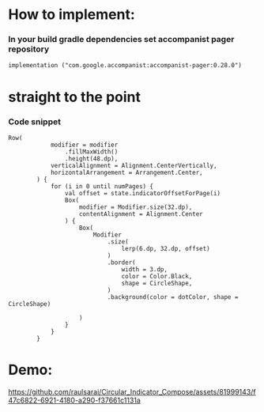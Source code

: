 
# How to implement:

### In your build gradle dependencies set accompanist pager repository
    implementation ("com.google.accompanist:accompanist-pager:0.28.0")

# straight to the point
### Code snippet

    Row(
                modifier = modifier
                    .fillMaxWidth()
                    .height(48.dp),
                verticalAlignment = Alignment.CenterVertically,
                horizontalArrangement = Arrangement.Center,
            ) {
                for (i in 0 until numPages) {
                    val offset = state.indicatorOffsetForPage(i)
                    Box(
                        modifier = Modifier.size(32.dp),
                        contentAlignment = Alignment.Center
                    ) {
                        Box(
                            Modifier
                                .size(
                                    lerp(6.dp, 32.dp, offset)
                                )
                                .border(
                                    width = 3.dp,
                                    color = Color.Black,
                                    shape = CircleShape,
                                )
                                .background(color = dotColor, shape = CircleShape)
    
                        )
                    }
                }
            }
# Demo:

https://github.com/raulsarai/Circular_Indicator_Compose/assets/81999143/f47c6822-6921-4180-a290-f37661c1131a


